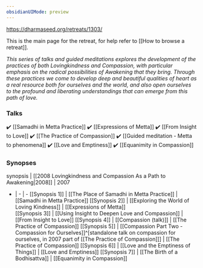 ```yaml
---
obsidianUIMode: preview
---
```

https://dharmaseed.org/retreats/1303/

This is the main page for the retreat, for help refer to [[How to browse a retreat]]. 

_This series of talks and guided meditations explores the development of the practices of both Lovingkindness and Compassion, with particular emphasis on the radical possibilities of Awakening that they bring. Through these practices we come to develop deep and beautiful qualities of heart as a real resource both for ourselves and the world, and also open ourselves to the profound and liberating understandings that can emerge from this path of love._

### Talks
✔️ [[Samadhi in Metta Practice]]
✔️ [[Expressions of Metta]]
✔️ [[From Insight to Love]]
✔️ [[The Practice of Compassion]]
✔️ [[Guided meditation - Metta to phenomena]]
✔️ [[Love and Emptiness]]
✔️ [[Equanimity in Compassion]]

### Synopses
synopsis | [[2008 Lovingkindness and Compassion As a Path to Awakening\|2008]] | 2007
- | - | -
[[Synopsis 1]] | [[The Place of Samadhi in Metta Practice]] | [[Samadhi in Metta Practice]]
[[Synopsis 2]] | [[Exploring the World of Loving Kindness]] | [[Expressions of Metta]]	
[[Synopsis 3]] | [[Using Insight to Deepen Love and Compassion]] | [[From Insight to Love]]
[[Synopsis 4]] | [[Compassion (talk)]] | [[The Practice of Compassion]]	
[[Synopsis 5]] | [[Compassion Part Two - Compassion for Ourselves]]^[standalone talk on compassion for ourselves, in 2007 part of [[The Practice of Compassion]]] | [[The Practice of Compassion]]
[[Synopsis 6]] | [[Love and the Emptiness of Things]] | [[Love and Emptiness]]
[[Synopsis 7]] | [[The Birth of a Bodhisattva]] | [[Equanimity in Compassion]]
